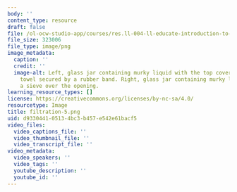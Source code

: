 ```yaml
---
body: ''
content_type: resource
draft: false
file: /ol-ocw-studio-app/courses/res.ll-004-ll-educate-introduction-to-engineering-concepts-spring-2022/filtration-5.png
file_size: 323006
file_type: image/png
image_metadata:
  caption: ''
  credit: ''
  image-alt: Left, glass jar containing murky liquid with the top covered with a paper
    towel secured by a rubber band. Right, glass jar containing murky liquid with
    a sieve over the opening.
learning_resource_types: []
license: https://creativecommons.org/licenses/by-nc-sa/4.0/
resourcetype: Image
title: filtration-5.png
uid: d9330441-0513-4bc3-b457-e542e61bacf5
video_files:
  video_captions_file: ''
  video_thumbnail_file: ''
  video_transcript_file: ''
video_metadata:
  video_speakers: ''
  video_tags: ''
  youtube_description: ''
  youtube_id: ''
---
```

